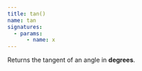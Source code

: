 ```yaml
---
title: tan()
name: tan
signatures:
  - params:
      - name: x
---
```


Returns the tangent of an angle in **degrees**.
